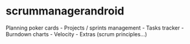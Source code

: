 # scrummanagerandroid
Planning poker cards - Projects / sprints management - Tasks tracker - Burndown charts - Velocity - Extras (scrum principles...)
